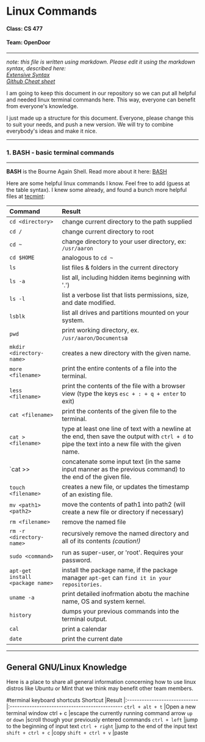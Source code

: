 # Linux Commands

#### Class: CS 477
#### Team:  OpenDoor                       
--------------------------------------------------------------------------------
*note: this file is written using markdown.  Please edit it using the markdown syntax, described here:*  
*[Extensive Syntax](http://daringfireball.net/projects/markdown/syntax)  
[Github Cheat sheet](https://github.com/adam-p/markdown-here/wiki/Markdown-Cheatsheet#tables)*

I am going to keep this document in our repository so we can put all helpful and needed linux terminal commands here.  This way, everyone can benefit from everyone's knowledge.

I just made up a structure for this document.  Everyone, please change this to suit your needs, and push a new version.  We will try to combine everybody's ideas and make it nice.

---------------------------------------------------------------------------------
### 1. BASH - basic terminal commands
---------------------------------------------------------------------------------
**BASH** is the Bourne Again Shell.  Read more about it here: [BASH](http://www.gnu.org/software/bash/.)

Here are some helpful linux commands I know.  Feel free to add (guess at the table syntax).  I knew some already, and found a bunch more helpful files at [tecmint](http://www.techmint.com/useful-linux-commands-for-newbies/):

Command				|Result
:-----------------------	|:------------------------------------------------------
`cd <directory>`		|change current directory to the path supplied 
`cd /`				|change current directory to root
`cd ~`				|change directory to your user directory, ex: `/usr/aaron`
`cd $HOME`			|analogous to `cd ~`
`ls`				|list files & folders in the current directory	
`ls -a`				|list all, including hidden items beginning with '.')
`ls -l`				|list a verbose list that lists permissions, size, and date modified.
`lsblk`				|list all drives and partitions mounted on your system.
`pwd`				|print working directory, ex. `/usr/aaron/Documents`a
`mkdir <directory-name>`	|creates a new directory with the given name.
`more <filename>`		|print the entire contents of a file into the terminal.
`less <filename>`		|print the contents of the file with a browser view (type the keys `esc + : + q + enter` to exit)
`cat <filename>`		|print the contents of the given file to the terminal.
`cat > <filename>`		|type at least one line of text with a newline at the end, then save the output with `ctrl + d` to pipe the text into a new file with the given name.
`cat >> <filename>		|concatenate some input text (in the same input manner as the previous command) to the end of the given file.
`touch <filename>`		|creates a new file, or updates the timestamp of an existing file.
`mv <path1> <path2>`		|move the contents of path1 into path2 (will create a new file or directory if necessary)
`rm <filename>`			|remove the named file
`rm -r <directory-name>`	|recursively remove the named directory and all of its contents *(caution!)*
`sudo <command>`		|run as super-user, or 'root'.  Requires your password.
`apt-get install <package name>`|install the package name, if the package manager `apt-get` can `find it in your repositories.`	|Usually requires use of `sudo`.
`uname -a`			|print detailed inofrmation abotu the machine name, OS and system kernel.
`history`			|dumps your previous commands into the terminal output.
`cal`				|print a calendar
`date`				|print the current date



--------------------------------------------------------------------------------
General GNU/Linux Knowledge
--------------------------------------------------------------------------------
Here is a place to share all general information concerning how to use linux distros like Ubuntu or Mint that we think may benefit other team members.

#terminal keyboard shortcuts
Shortcut                    	|Result
|:-----------------------------	|:----------------------------------------------
`ctrl + alt + t`		|Open a new terminal window
ctrl + c			|escape the currently running command
arrow `up` or `down`		|scroll though your previously entered commands
`ctrl + left`			|jump to the beginning of input text
`ctrl + right`			|jump to the end of the input text
`shift + ctrl + c`		|copy 
`shift + ctrl + v`		|paste


